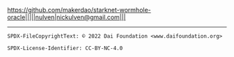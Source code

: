 https://github.com/makerdao/starknet-wormhole-oracle|||||nulven|nickulven@gmail.com|||

---


```
SPDX-FileCopyrightText: © 2022 Dai Foundation <www.daifoundation.org>

SPDX-License-Identifier: CC-BY-NC-4.0
```
